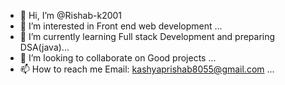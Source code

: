 - 👋 Hi, I’m @Rishab-k2001
- 👀 I’m interested in Front end web development ...
- 🌱 I’m currently learning Full stack Development and preparing DSA(java)...
- 💞️ I’m looking to collaborate on Good projects ...
- 📫 How to reach me Email: kashyaprishab8055@gmail.com ...

<!---
Rishab-k2001/Rishab-k2001 is a ✨ special ✨ repository because its `README.md` (this file) appears on your GitHub profile.
You can click the Preview link to take a look at your changes.
--->
